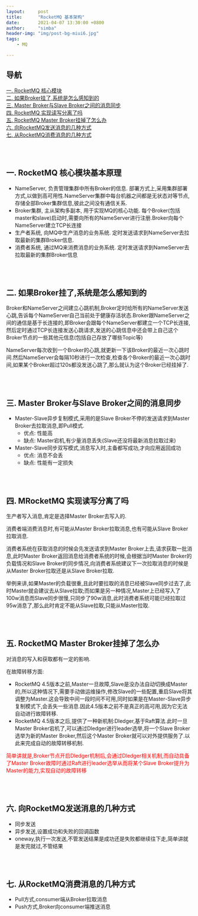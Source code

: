 ```yaml
---
layout:     post
title:      "RocketMQ 基本架构"
date:       2021-04-07 13:30:00 +0800
author:     "simba"
header-img: "img/post-bg-miui6.jpg"
tags:
    - MQ

---
```




## 导航
[一. RocketMQ 核心模块](#jump1)
<br>
[二. 如果Broker挂了,系统是怎么感知到的](#jump2)
<br>
[三. Master Broker与Slave Broker之间的消息同步](#jump3)
<br>
[四. RocketMQ 实现读写分离了吗](#jump4)
<br>
[五. RocketMQ Master Broker挂掉了怎么办](#jump5)
<br>
[六. 向RocketMQ发送消息的几种方式](#jump6)
<br>
[七. 从RocketMQ消费消息的几种方式](#jump7)
<br>









<br><br>
## <span id="jump1">一. RocketMQ 核心模块基本原理</span>

* NameServer, 负责管理集群中所有Broker的信息. 部署方式上,采用集群部署方式,以做到高可用性.NameServer集群中每台机器之间都是无状态对等节点,存储全部Broker集群信息,彼此之间没有通信关系.
* Broker集群, 主从架构多副本, 用于实现MQ的核心功能. 每个Broker(包括master和slave)启动时,需要向所有的NameServer进行注册.Broker向每个NameServer建立TCP长连接
* 生产者系统, 向MQ中生产消息的业务系统. 定时发送请求到NameServer去拉取最新的集群Broker信息.
* 消费者系统, 通过MQ来消费消息的业务系统. 定时发送请求到NameServer去拉取最新的集群Broker信息



<br><br>
## <span id="jump2">二. 如果Broker挂了,系统是怎么感知到的</span>

Broker和NameServer之间建立心跳机制,Broker定时给所有的NameServer发送心跳,告诉每个NameServer自己当前处于健康存活状态.Broker跟NameServer之间的通信是基于长连接的,即Broker会跟每个NameServer都建立一个TCP长连接,然后定时通过TCP长连接发送心跳请求,发送的心跳信息中还会带上自己这个Broker节点的一些其他元信息(包括自己存放了哪些Topic等)<br>

NameServer每次收到一个Broker的心跳,就更新一下该Broker的最近一次心跳时间.然后NameServer会每隔10秒进行一次检查,检查各个Broker的最近一次心跳时间,如果某个Broker超过120s都没发送心跳了,那么就认为这个Broker已经挂掉了. <br>



<br><br>
## <span id="jump3">三. Master Broker与Slave Broker之间的消息同步</span>

* Master-Slave异步复制模式,采用的是Slave Broker不停的发送请求到Master Broker去拉取消息,即Pull模式.
	* 优点: 性能高
	* 缺点: Master宕机,有少量消息丢失(Slave还没将最新消息拉取过来)
* Master-Slave同步双写模式,消息写入时,主备都写成功,才向应用返回成功
	* 优点: 消息不会丢
	* 缺点: 性能有一定损失



<br><br>
## <span id="jump4">四. MRocketMQ 实现读写分离了吗</span>

生产者写入消息,肯定是选择Master Broker去写入的.<br>

消费者端消费消息时,有可能从Master Broker拉取消息,也有可能从Slave Broker拉取消息.<br>

消费者系统在获取消息的时候会先发送请求到Master Broker上去,请求获取一批消息,此时Master Broker返回消息给消费者系统的时候,会根据当时Master Broker的负载情况和Slave Broker的同步情况,向消费者系统建议下一次拉取消息的时候是从Master Broker拉取还是从Slave Broker拉取.<br>

举例来讲,如果Master的负载很重,且此时要拉取的消息已经被Slave同步过去了,此时Master就会建议去从Slave拉取;而如果是另一种情况,Master上已经写入了100w消息而Slave同步很慢,只同步了90w消息,此时消费者系统可能已经拉取过95w消息了,那么此时肯定不能从Slave拉取,只能从Master拉取.<br>



<br><br>
## <span id="jump5">五. RocketMQ Master Broker挂掉了怎么办</span>

对消息的写入和获取都有一定的影响.<br>

在故障转移方面:
* RocketMQ 4.5版本之前,Master一旦故障,Slave是没办法自动切换成Master的,所以这种情况下,需要手动做运维操作,修改Slave的一些配置,重启Slave将其调整为Master.这会导致中间一段时间不可用,同时如果是在Master-Slave异步复制模式下,会丢失一些消息.因此4.5版本之前不是真正的高可用,因为它无法自动进行故障转移.
* RocketMQ 4.5版本之后,提供了一种新机制:Dledger,基于Raft算法.此时一旦Master Broker宕机了,可以通过Dledger进行leader选举,将一个Slave Broker选举为新的Master Broker,然后这个Master Broker就可以对外提供服务了.以此来完成自动的故障转移机制.

<font color="red">简单讲就是,Broker节点开启Dledger机制后,会通过Dledger相关机制,而自动具备了Master Broker故障时通过Raft进行leader选举从而将某个Slave Broker提升为Master的能力,实现自动的故障转移</font><br>



<br><br>
## <span id="jump6">六. 向RocketMQ发送消息的几种方式</span>

* 同步发送
* 异步发送,设置成功和失败的回调函数
* oneway,执行一次发送,不管发送结果是成功还是失败都继续往下走,简单讲就是发完就过,不管结果



<br><br>
## <span id="jump7">七. 从RocketMQ消费消息的几种方式</span>

* Pull方式,consumer端从Broker拉取消息
* Push方式,Broker向consumer端推送消息